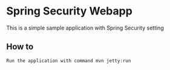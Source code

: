 Spring Security Webapp
===
This is a simple sample application with Spring Security setting

How to
---
```
Run the application with command mvn jetty:run
```

